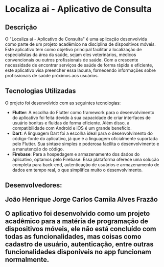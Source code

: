 # Localiza ai - Aplicativo de Consulta
## Descrição

O "Localiza ai - Aplicativo de Consulta" é uma aplicação desenvolvida como parte de um projeto acadêmico na disciplina de dispositivos móveis. Este aplicativo tem como objetivo principal facilitar a localização de especialistas da área da saúde, sejam eles veterinários, médicos convencionais ou outros profissionais de saúde. Com a crescente necessidade de encontrar serviços de saúde de forma rápida e eficiente, este aplicativo visa preencher essa lacuna, fornecendo informações sobre profissionais de saúde próximos aos usuários.

## Tecnologias Utilizadas

O projeto foi desenvolvido com as seguintes tecnologias:

- **Flutter**: A escolha do Flutter como framework para o desenvolvimento do aplicativo foi feita devido à sua capacidade de criar interfaces de usuário bonitas e fluidas de forma eficiente. Além disso, a compatibilidade com Android e iOS é um grande benefício.
- **Dart**: A linguagem Dart foi a escolha ideal para o desenvolvimento do código-fonte do aplicativo, já que é a linguagem oficialmente suportada pelo Flutter. Sua sintaxe simples e poderosa facilita o desenvolvimento e a manutenção do código.
- **Firebase**: Para a hospedagem e armazenamento dos dados do aplicativo, optamos pelo Firebase. Essa plataforma oferece uma solução completa para back-end, autenticação de usuários e armazenamento de dados em tempo real, o que simplifica muito o desenvolvimento.

<h2> Desenvolvedores:

João Henrique Jorge Carlos
Camila Alves Frazão

O aplicativo foi desenvolvido como um projeto acadêmico para a matéria de programação de dispositivos móveis, ele não está concluído com todas as funcionalidades, mas coisas como cadastro de usuário, autenticação, entre outras funcionalidades disponíveis no app funcionam normalmente.
